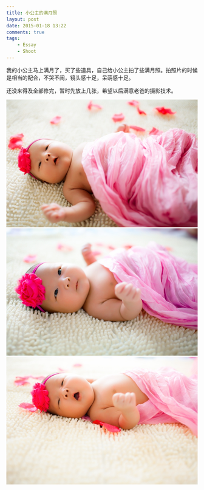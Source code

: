 ```yaml
--- 
title: 小公主的满月照
layout: post
date: 2015-01-18 13:22
comments: true
tags: 
    - Essay
    - Shoot
---
```

我的小公主马上满月了，买了些道具，自己给小公主拍了些满月照。拍照片的时候是相当的配合，不哭不闹，镜头感十足，呆萌感十足。

还没来得及全部修完，暂时先放上几张，希望以后满意老爸的摄影技术。

![](/img/2015/1-18/1.jpg)  
![](/img/2015/1-18/2.jpg)  
![](/img/2015/1-18/3.jpg)  
